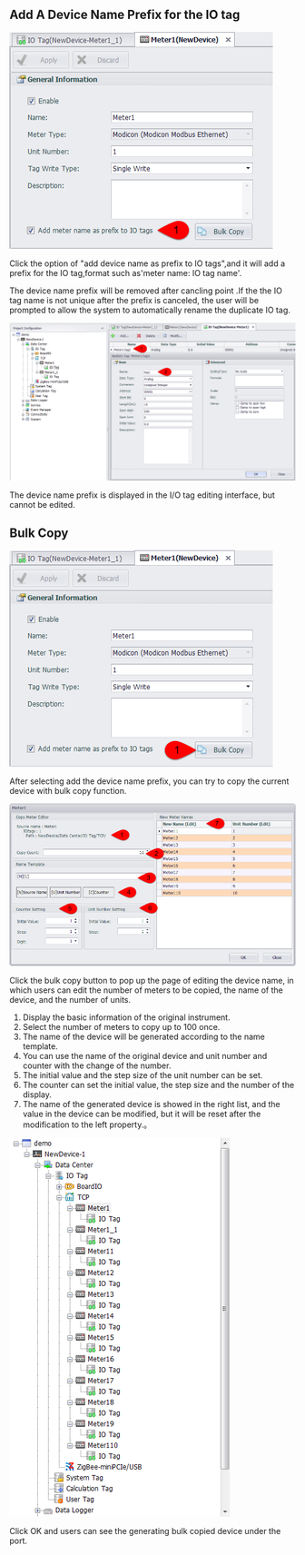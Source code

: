 

## Add A Device Name Prefix for the IO tag

![](./Copy_Mutli_Prefix.png)

Click the option of "add device name as prefix to IO tags",and it will add a prefix for the IO tag,format such as'meter name: IO tag name'.

The device name prefix will be removed after cancling point .If the the IO tag name is not unique after the prefix is canceled, the user will be prompted to allow the system to automatically rename the duplicate IO tag.

![](./Copy_Mutli_Prefix_IOTag2.png)

The device name prefix is displayed in the I/O tag editing interface, but cannot be edited.

## Bulk Copy

![](./Copy_Mutli_Button.png)

After selecting add the device name prefix, you can try to copy the current device with bulk copy function.

![](./Copy_Mutli_Page.png)

Click the  bulk copy button to pop up the page of editing the device name, in which users can edit the number of meters to be copied, the name of the device, and the number of units.

1. Display the basic information of the original instrument.
2. Select the number of meters to copy up to 100 once.
3. The name of the device will be generated according to the name template.
4. You can use the name of the original device and unit number and counter with the change of the number.
5. The initial value and the step size of the unit number can be set.
6. The counter can set the initial value, the step size and the number of the display.
7. The name of the generated device is showed in the right list, and the value in the device can be modified, but it will be reset after the modification to the left property.。

![](./Copy_Mutli_Page_After_Save.png)

Click OK and users can see the generating bulk copied device under the port.